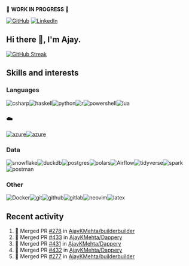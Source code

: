 :construction: **WORK IN PROGRESS** :construction:

<p align="left">
<a href="https://github.com/ajaykmehta"><img src="https://img.shields.io/github/followers/ajaykmehta.svg?label=GitHub&style=social" alt="GitHub"></a>
<a href="https://www.linkedin.com/in/ajay-mehta-b781ba1/"><img src="https://img.shields.io/badge/LinkedIn--_.svg?style=social&logo=linkedin" alt="LinkedIn"></a>
</p>

## Hi there 👋, I'm Ajay.

<!-- [![Ajay's github stats](https://github-readme-stats.vercel.app/api?username=AjayKMehta&count_private=true&show_icons=true&theme=synthwave)](https://github.com/anuraghazra/github-readme-stats) -->
<!--![Top Langs](https://github-readme-stats.vercel.app/api/top-langs/?username=AjayKMehta&count_private=true&show_icons=true&theme=synthwave&hide=TeX&layout=compact)-->

<!--
**AjayKMehta/AjayKMehta** is a ✨ _special_ ✨ repository because its `README.md` (this file) appears on your GitHub profile.

Here are some ideas to get you started:

- 🔭 I'm currently working on ...
- 🌱 I'm currently learning ...
- 👯 I'm looking to collaborate on ...
- 🤔 I'm looking for help with ...
- 💬 Ask me about ...
- 📫 How to reach me: ...
- 😄 Pronouns: ...
- ⚡ Fun fact: ...
-->

[![GitHub Streak](https://streak-stats.demolab.com/?user=AjayKMehta&theme=cobalt2)](https://git.io/streak-stats)

## Skills and interests

### Languages

<img alt="csharp" src="https://img.shields.io/badge/-C%23-purple?logo=csharp" /><img alt="haskell" src="https://img.shields.io/badge/-Haskell-darkgreen?logo=haskell" /><img alt="python" src="https://img.shields.io/badge/-Python-f9e64f?logo=python" /><img alt="r" src="https://img.shields.io/badge/-R-1857a4?logo=R" /><img alt="powershell" src="https://img.shields.io/badge/-PowerShell-EEEDEA?logo=Powershell" /><img alt="lua" src="https://img.shields.io/badge/-Lua-aqua?logo=Lua" />

### :cloud:

<a href="https://aws.amazon.com/"><img alt="azure" src="https://img.shields.io/badge/-AWS-99BF14"/></a><a href="https://azure.microsoft.com/"><img alt="azure" src="https://img.shields.io/badge/-Azure-3CCBF4" /></a>

### Data

<img alt="snowflake" src="https://img.shields.io/badge/-SnowFlake-lightblue?logo=snowflake" /><img alt="duckdb" src="https://img.shields.io/badge/-DuckDB-green?logo=duckdb" /><img alt="postgres" src="https://img.shields.io/badge/-Postgres-FFDDFF?logo=postgresql" /><img alt="polars" src="https://img.shields.io/badge/-Polars-teal?logo=polars" /><img alt="Airflow" src="https://img.shields.io/badge/Apache%20Airflow-017CEE?logo=Apache%20Airflow" /><img alt="tidyverse" src="https://img.shields.io/badge/-Tidyverse-FFC204?logo=tidyverse" /><img alt="spark" src="https://img.shields.io/badge/-Spark-0000AE?logo=apache-spark" /><img alt="postman" src="https://img.shields.io/badge/-Jupyter-FDED30?logo=jupyter" />

### Other

<img alt="Docker" src="https://img.shields.io/badge/-Docker-lightgreen?logo=docker" /><img alt="git" src="https://img.shields.io/badge/-git-13BEF9?logo=git" /><img alt="github" src="https://img.shields.io/badge/-GitHub-black?logo=github" /><img alt="gitlab" src="https://img.shields.io/badge/-GitLab-204ECF?logo=gitlab" /><img alt="neovim" src="https://img.shields.io/badge/-Neovim-00FFAA?logo=neovim" /><img alt="latex" src="https://img.shields.io/badge/-LaTeX-008080?logo=latex" />

## Recent activity

<!--START_SECTION:activity-->
1. 🎉 Merged PR [#278](https://github.com/AjayKMehta/builderbuilder/pull/278) in [AjayKMehta/builderbuilder](https://github.com/AjayKMehta/builderbuilder)
2. 🎉 Merged PR [#433](https://github.com/AjayKMehta/Dappery/pull/433) in [AjayKMehta/Dappery](https://github.com/AjayKMehta/Dappery)
3. 🎉 Merged PR [#431](https://github.com/AjayKMehta/Dappery/pull/431) in [AjayKMehta/Dappery](https://github.com/AjayKMehta/Dappery)
4. 🎉 Merged PR [#432](https://github.com/AjayKMehta/Dappery/pull/432) in [AjayKMehta/Dappery](https://github.com/AjayKMehta/Dappery)
5. 🎉 Merged PR [#277](https://github.com/AjayKMehta/builderbuilder/pull/277) in [AjayKMehta/builderbuilder](https://github.com/AjayKMehta/builderbuilder)
<!--END_SECTION:activity-->
